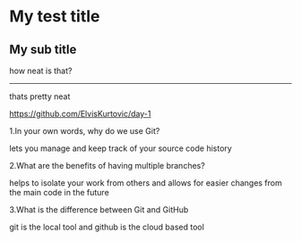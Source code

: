 # My test title

## My sub title

how neat is that?

---

thats pretty neat

https://github.com/ElvisKurtovic/day-1

1.In your own words, why do we use Git?

lets you manage and keep track of your source code history

2.What are the benefits of having multiple branches?

helps to isolate your work from others and allows for easier changes from the main code in the future


3.What is the difference between Git and GitHub

git is the local tool and github is the cloud based tool